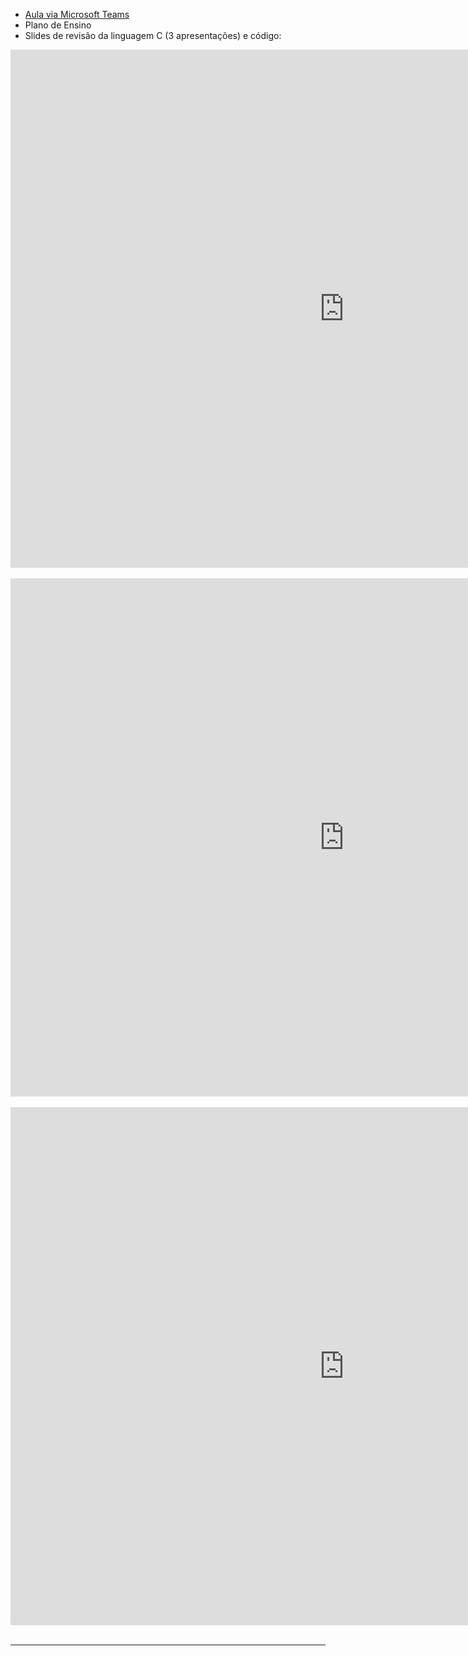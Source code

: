 <ul>
    <li><a href="https://web.microsoftstream.com/video/4957b3a6-d535-4fa1-8380-ccb37e9c8d40" target="_blank">Aula via Microsoft Teams</a></li>
    <li>Plano de Ensino</li>
    <li>Slides de revisão da linguagem C (3 apresentações) e código:</li>
</ul>
<iframe src="https://docs.google.com/presentation/d/e/2PACX-1vRVUsTdGZ4GKtSKmV9_uNDhvQHcJG8HnrEt-6PFD1A08UwpxY7vOSktL1s5qkjz7Q/embed?start=false&amp;loop=false&amp;delayms=60000" frameborder="0" width="1067" height="829" allowfullscreen="true" mozallowfullscreen="true"
    webkitallowfullscreen="true"></iframe>
<br><br>
<iframe src="https://docs.google.com/presentation/d/e/2PACX-1vSLaUCTOWEqota505iW7IMBNW6kM_3UOGibg6rrwhunHRXdS8OkMHoJ3dcDIYH3EQ/embed?start=false&amp;loop=false&amp;delayms=60000" frameborder="0" width="1067" height="829" allowfullscreen="true" mozallowfullscreen="true"
    webkitallowfullscreen="true"></iframe>
<br><br>
<iframe src="https://docs.google.com/presentation/d/e/2PACX-1vRoomGbBwkNR91eoA77ds1kQQMmvAyG6fHbXeDQkGCk3_myUBZ3hrO2D_17gUJF_Q/embed?start=false&amp;loop=false&amp;delayms=60000" frameborder="0" width="1067" height="829" allowfullscreen="true" mozallowfullscreen="true"
    webkitallowfullscreen="true"></iframe>
<br><br>
<hr>
